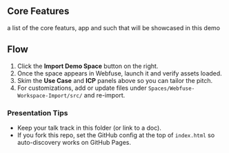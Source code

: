 ## Core Features

a list of the core featurs, app and such that will be showcased in this demo

## Flow

1. Click the **Import Demo Space** button on the right.
2. Once the space appears in Webfuse, launch it and verify assets loaded.
3. Skim the **Use Case** and **ICP** panels above so you can tailor the pitch.
4. For customizations, add or update files under `Spaces/Webfuse-Workspace-Import/src/` and re-import.

### Presentation Tips
- Keep your talk track in this folder (or link to a doc).
- If you fork this repo, set the GitHub config at the top of `index.html` so auto-discovery works on GitHub Pages.
